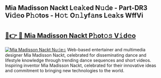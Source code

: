 ## Mia Madisson Nackt L𝚎a𝚔ed N𝚞𝚍e - Part-DR3 Vi𝚍𝚎o P𝚑𝚘tos - H𝚘𝚝 O𝚗𝚕yf𝚊ns L𝚎a𝚔s WffVi

# <h2><a href="http://kfesuz.oniu.top/?m=Mia+Madisson+Nackt">🔗👉 🔴 Mia Madisson Nackt P𝚑ot𝚘𝚜 V𝚒d𝚎o</a></h2>

[![Mia Madisson Nackt Nu𝚍e𝚜](https://i.imgur.com/0qMVB7G.gif)](http://kfesuz.oniu.top/?m=Mia+Madisson+Nackt)
Web-based entertainer and multimedia designer Mia Madisson Nackt, celebrated for disseminating dance and lifestyle knowledge through trending dance sequences and short videos. Inspiring inventor Mia Madisson Nackt, celebrated for their innovative ideas and commitment to bringing new technologies to the world.  
